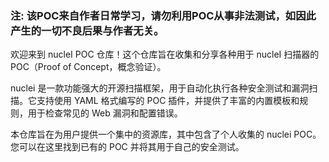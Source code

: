 ### 注: 该POC来自作者日常学习，请勿利用POC从事非法测试，如因此产生的一切不良后果与作者无关。

欢迎来到 nucleI POC 仓库！这个仓库旨在收集和分享各种用于 nucleI 扫描器的 POC（Proof of Concept，概念验证）。

nuclei 是一款功能强大的开源扫描框架，用于自动化执行各种安全测试和漏洞扫描。它支持使用 YAML 格式编写的 POC 插件，并提供了丰富的内置模板和规则，用于检查常见的 Web 漏洞和配置错误。

本仓库旨在为用户提供一个集中的资源库，其中包含了个人收集的 nuclei POC。您可以在这里找到已有的 POC 并将其用于自己的安全测试。
